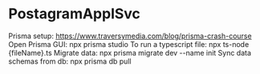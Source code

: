 # PostagramApplSvc

Prisma setup: https://www.traversymedia.com/blog/prisma-crash-course
Open Prisma GUI: npx prisma studio
To run a typescript file: npx ts-node {fileName}.ts
Migrate data: npx prisma migrate dev --name init
Sync data schemas from db: npx prisma db pull
